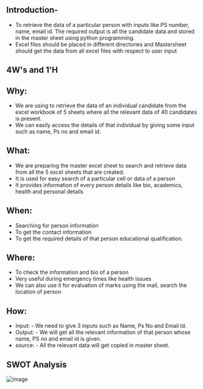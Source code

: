 ## Introduction-
* To retrieve the data of a particular person with inputs like PS number, name, email id. The required output is all the candidate data and stored in the master sheet using python programming.
* Excel files should be placed in different directories and Mastersheet should get the data from all excel files with respect to user input

## 4W's and 1'H
## Why:
* We are using to retrieve the data of an individual candidate from the excel workbook of 5 sheets where all the relevant data of 40 candidates is present.
* We can easily access the details of that individual by giving some input such as name, Ps no and email id.

## What:
* We are preparing the master excel sheet to search and retrieve data from all the 5 excel sheets that are created.
* It is used for easy search of a particular cell or data of a person
* It provides information of every person details like bio, academics, health and personal details

## When:
* Searching for person information
* To get the contact information
* To get the required details of that person educational qualification.

## Where:
* To check the information and bio of a person
* Very useful during emergency times like health issues
* We can also use it for evaluation of marks using the mail, search the location of person

## How:
* Input: - We need to give 3 inputs such as Name, Ps No and Email Id.
* Output: - We will get all the relevant information of that person whose name, PS no and email id is given. 
* source: - All the relevant data will get copied in master sheet.

## SWOT Analysis


![image](https://user-images.githubusercontent.com/78858575/115013979-61227880-9ecf-11eb-9ffa-b5069a207702.png)
